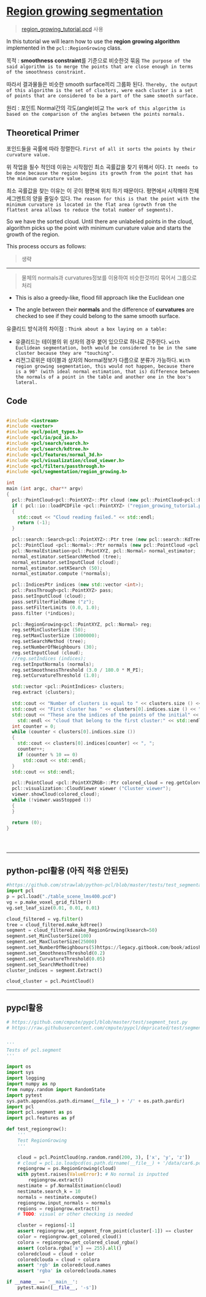 # [Region growing segmentation](http://pointclouds.org/documentation/tutorials/region_growing_segmentation.php#region-growing-segmentation)

> [region_growing_tutorial.pcd](https://raw.github.com/PointCloudLibrary/data/master/tutorials/region_growing_tutorial.pcd) 사용 

In this tutorial we will learn how to use the **region growing algorithm** implemented in the `pcl::RegionGrowing` class. 

목적 : **smoothness constraint**를 기준으로 비슷한것 묶음 `The purpose of the said algorithm is to merge the points that are close enough in terms of the smoothness constraint. `

따라서 결과물들은 비슷한 smooth surface끼리 그룹화 된다. `Thereby, the output of this algorithm is the set of clusters, were each cluster is a set of points that are considered to be a part of the same smooth surface. `

원리 : 포인트 Normal간의 각도(angle)비교 `The work of this algorithm is based on the comparison of the angles between the points normals.`

## Theoretical Primer

포인드들을 곡률에 따라 정렬한다. `First of all it sorts the points by their curvature value. `

위 작업을 필수 적인데 이유는 시작점인 최소 곡률값을 찾기 위해서 이다. `It needs to be done because the region begins its growth from the point that has the minimum curvature value. `

최소 곡률값을 찾는 이유는 이 곳이 평면에 위치 하기 때문이다. 평면에서 시작해야 전체 세그멘트의 양을 줄일수 있다. `The reason for this is that the point with the minimum curvature is located in the flat area (growth from the flattest area allows to reduce the total number of segments).`

So we have the sorted cloud. Until there are unlabeled points in the cloud, algorithm picks up the point with minimum curvature value and starts the growth of the region. 


This process occurs as follows:

> 생략 

---

> 물체의 normals과 curvatures정보를 이용하여 비슷한것끼리 묶어서 그룹으로 처리 

- This is also a greedy-like, flood fill approach like the Euclidean one

-  The angle between their **normals** and the difference of **curvatures** are checked to see if they could belong to the same smooth surface.


유클리드 방식과의 차이점 : `Think about a box laying on a table: `
- 유클리드는 테이블의 위 상자의 경우 붙어 있으므로 하나로 간주한다. `with Euclidean segmentation, both would be considered to be in the same cluster because they are "touching". `
- 리전그로위은 테이블과 상자의 Normal정보가 다름으로 분류가 가능하다. `With region growing segmentation, this would not happen, because there is a 90° (with ideal normal estimation, that is) difference between the normals of a point in the table and another one in the box's lateral.`




## Code 


```cpp

#include <iostream>
#include <vector>
#include <pcl/point_types.h>
#include <pcl/io/pcd_io.h>
#include <pcl/search/search.h>
#include <pcl/search/kdtree.h>
#include <pcl/features/normal_3d.h>
#include <pcl/visualization/cloud_viewer.h>
#include <pcl/filters/passthrough.h>
#include <pcl/segmentation/region_growing.h>

int
main (int argc, char** argv)
{
  pcl::PointCloud<pcl::PointXYZ>::Ptr cloud (new pcl::PointCloud<pcl::PointXYZ>);
  if ( pcl::io::loadPCDFile <pcl::PointXYZ> ("region_growing_tutorial.pcd", *cloud) == -1)
  {
    std::cout << "Cloud reading failed." << std::endl;
    return (-1);
  }

  pcl::search::Search<pcl::PointXYZ>::Ptr tree (new pcl::search::KdTree<pcl::PointXYZ>);
  pcl::PointCloud <pcl::Normal>::Ptr normals (new pcl::PointCloud <pcl::Normal>);
  pcl::NormalEstimation<pcl::PointXYZ, pcl::Normal> normal_estimator;
  normal_estimator.setSearchMethod (tree);
  normal_estimator.setInputCloud (cloud);
  normal_estimator.setKSearch (50);
  normal_estimator.compute (*normals);

  pcl::IndicesPtr indices (new std::vector <int>);
  pcl::PassThrough<pcl::PointXYZ> pass;
  pass.setInputCloud (cloud);
  pass.setFilterFieldName ("z");
  pass.setFilterLimits (0.0, 1.0);
  pass.filter (*indices);

  pcl::RegionGrowing<pcl::PointXYZ, pcl::Normal> reg;
  reg.setMinClusterSize (50);
  reg.setMaxClusterSize (1000000);
  reg.setSearchMethod (tree);
  reg.setNumberOfNeighbours (30);
  reg.setInputCloud (cloud);
  //reg.setIndices (indices);
  reg.setInputNormals (normals);
  reg.setSmoothnessThreshold (3.0 / 180.0 * M_PI);
  reg.setCurvatureThreshold (1.0);

  std::vector <pcl::PointIndices> clusters;
  reg.extract (clusters);

  std::cout << "Number of clusters is equal to " << clusters.size () << std::endl;
  std::cout << "First cluster has " << clusters[0].indices.size () << " points." << endl;
  std::cout << "These are the indices of the points of the initial" <<
    std::endl << "cloud that belong to the first cluster:" << std::endl;
  int counter = 0;
  while (counter < clusters[0].indices.size ())
  {
    std::cout << clusters[0].indices[counter] << ", ";
    counter++;
    if (counter % 10 == 0)
      std::cout << std::endl;
  }
  std::cout << std::endl;

  pcl::PointCloud <pcl::PointXYZRGB>::Ptr colored_cloud = reg.getColoredCloud ();
  pcl::visualization::CloudViewer viewer ("Cluster viewer");
  viewer.showCloud(colored_cloud);
  while (!viewer.wasStopped ())
  {
  }

  return (0);
}





```



---

## python-pcl활용 (아직 적용 안된듯)

```python
#https://github.com/strawlab/python-pcl/blob/master/tests/test_segmentation.py
import pcl
p = pcl.load("./table_scene_lms400.pcd")
vg = p.make_voxel_grid_filter()
vg.set_leaf_size(0.01, 0.01, 0.01)

cloud_filtered = vg.filter()
tree = cloud_filtered.make_kdtree()
segment = cloud_filtered.make_RegionGrowing(ksearch=50)
segment.set_MinClusterSize(100)
segment.set_MaxClusterSize(25000)
segment.set_NumberOfNeighbours(5)https://legacy.gitbook.com/book/adioshun/pcl/edit#
segment.set_SmoothnessThreshold(0.2)
segment.set_CurvatureThreshold(0.05)
segment.set_SearchMethod(tree)
cluster_indices = segment.Extract()

cloud_cluster = pcl.PointCloud()
```

---
## pypcl활용 

```python 
# https://github.com/cmpute/pypcl/blob/master/test/segment_test.py
# https://raw.githubusercontent.com/cmpute/pypcl/depricated/test/segment_test.py


'''
Tests of pcl.segment
'''

import os
import sys
import logging
import numpy as np
from numpy.random import RandomState
import pytest
sys.path.append(os.path.dirname(__file__) + '/' + os.path.pardir)
import pcl
import pcl.segment as ps
import pcl.features as pf

def test_regiongrow():
    '''
    Test RegionGrowing
    '''

    cloud = pcl.PointCloud(np.random.rand(200, 3), ['x', 'y', 'z'])
    # cloud = pcl.io.loadpcd(os.path.dirname(__file__) + '/data/car6.pcd')
    regiongrow = ps.RegionGrowing(cloud)
    with pytest.raises(ValueError): # No normal is inputted
        regiongrow.extract()
    nestimate = pf.NormalEstimation(cloud)
    nestimate.search_k = 10
    normals = nestimate.compute()
    regiongrow.input_normals = normals
    regions = regiongrow.extract()
    # TODO: visual or other checking is needed

    cluster = regions[-1]
    assert regiongrow.get_segment_from_point(cluster[-1]) == cluster
    color = regiongrow.get_colored_cloud()
    colora = regiongrow.get_colored_cloud_rgba()
    assert (colora.rgba['a'] == 255).all()
    coloredcloud = cloud + color
    coloredclouda = cloud + colora
    assert 'rgb' in coloredcloud.names
    assert 'rgba' in coloredclouda.names

if __name__ == '__main__':
    pytest.main([__file__, '-s'])
```
